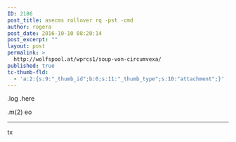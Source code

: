 ```yaml
---
ID: 2186
post_title: asecms rollover rq -pst -cmd
author: rogera
post_date: 2016-10-10 08:20:14
post_excerpt: ""
layout: post
permalink: >
  http://wolfspool.at/wprcs1/soup-von-circumvexa/
published: true
tc-thumb-fld:
  - 'a:2:{s:9:"_thumb_id";b:0;s:11:"_thumb_type";s:10:"attachment";}'
---
```

.log .here

.m(2) eo

<hr />

tx